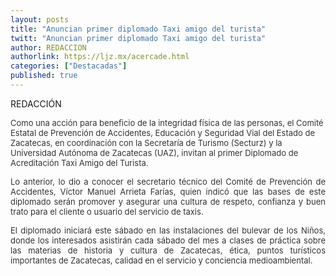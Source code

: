 ```yaml
---
layout: posts
title: "Anuncian primer diplomado Taxi amigo del turista"
twitt: "Anuncian primer diplomado Taxi amigo del turista"
author: REDACCION
authorlink: https://ljz.mx/acercade.html
categories: ["Destacadas"]
published: true
---
```

REDACCIÓN

<p style="color: #500050; font-size: 13px; line-height: normal; margin-left: 0cm; text-align: justify;" />

<span style="font-size: small;" /><span style="color: #333333;" />Como una acción para beneficio de la integridad física de las personas, el Comité Estatal de Prevención de Accidentes, Educación y Seguridad Vial del Estado de Zacatecas, en coordinación con la Secretaría de Turismo (Secturz) y la Universidad Autónoma de Zacatecas (UAZ), invitan al primer Diplomado de Acreditación Taxi Amigo del Turista. </span></span></p> <p style="color: #500050; font-size: 13px; line-height: normal; margin-left: 0cm; text-align: justify;">
  <span style="font-size: small;"><span style="color: #333333;">Lo anterior, lo dio a conocer el secretario técnico del Comité de Prevención de Accidentes,</span></span><span style="color: #333333; font-size: small;"> Víctor Manuel Arrieta Farías, quien indicó que las bases de este diplomado serán promover y asegurar una cultura de respeto, confianza y buen trato para el cliente o usuario del servicio de taxis.</span>
</p>

<p style="color: #500050; font-size: 13px; line-height: normal; margin-left: 0cm; text-align: justify;">
  <span style="font-size: small;"><span style="color: #333333;">El diplomado iniciará este sábado en las instalaciones del bulevar de los Niños, donde los interesados asistirán cada sábado del mes a clases de práctica sobre las materias de historia y cultura de Zacatecas, ética, puntos turísticos importantes de Zacatecas, calidad en el servicio y conciencia medioambiental.</span></span>
</p>
